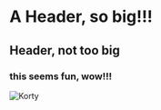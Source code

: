 # A Header, so big!!!
## Header, not too big
### this seems fun, wow!!!
![Korty](https://github.com/user-attachments/assets/c192c165-db17-4d51-b93a-498430ac6a3c)
